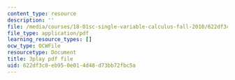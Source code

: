 ```yaml
---
content_type: resource
description: ''
file: /media/courses/18-01sc-single-variable-calculus-fall-2010/622df3c0eb950e014d48d73bb72fbc5a_sRIDVAcoG5A.pdf
file_type: application/pdf
learning_resource_types: []
ocw_type: OCWFile
resourcetype: Document
title: 3play pdf file
uid: 622df3c0-eb95-0e01-4d48-d73bb72fbc5a
---
```

